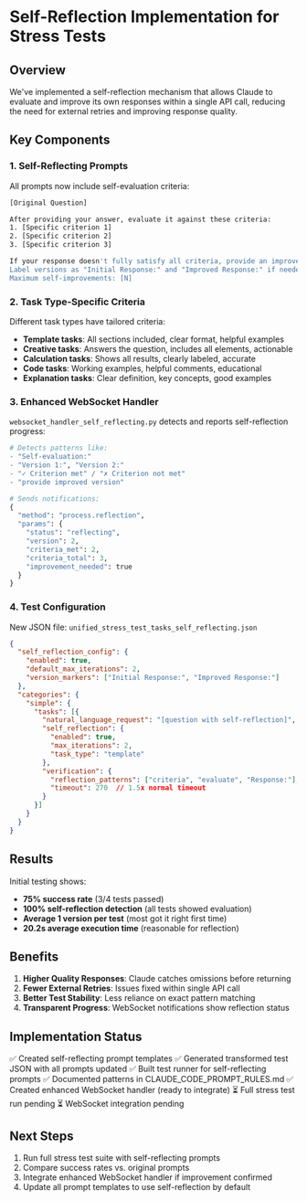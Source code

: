 # Self-Reflection Implementation for Stress Tests

## Overview

We've implemented a self-reflection mechanism that allows Claude to evaluate and improve its own responses within a single API call, reducing the need for external retries and improving response quality.

## Key Components

### 1. Self-Reflecting Prompts

All prompts now include self-evaluation criteria:

```bash
[Original Question]

After providing your answer, evaluate it against these criteria:
1. [Specific criterion 1]
2. [Specific criterion 2]
3. [Specific criterion 3]

If your response doesn't fully satisfy all criteria, provide an improved version.
Label versions as "Initial Response:" and "Improved Response:" if needed.
Maximum self-improvements: [N]
```

### 2. Task Type-Specific Criteria

Different task types have tailored criteria:

- **Template tasks**: All sections included, clear format, helpful examples
- **Creative tasks**: Answers the question, includes all elements, actionable
- **Calculation tasks**: Shows all results, clearly labeled, accurate
- **Code tasks**: Working examples, helpful comments, educational
- **Explanation tasks**: Clear definition, key concepts, good examples

### 3. Enhanced WebSocket Handler

`websocket_handler_self_reflecting.py` detects and reports self-reflection progress:

```python
# Detects patterns like:
- "Self-evaluation:"
- "Version 1:", "Version 2:"
- "✓ Criterion met" / "✗ Criterion not met"
- "provide improved version"

# Sends notifications:
{
  "method": "process.reflection",
  "params": {
    "status": "reflecting",
    "version": 2,
    "criteria_met": 2,
    "criteria_total": 3,
    "improvement_needed": true
  }
}
```

### 4. Test Configuration

New JSON file: `unified_stress_test_tasks_self_reflecting.json`

```json
{
  "self_reflection_config": {
    "enabled": true,
    "default_max_iterations": 2,
    "version_markers": ["Initial Response:", "Improved Response:"]
  },
  "categories": {
    "simple": {
      "tasks": [{
        "natural_language_request": "[question with self-reflection]",
        "self_reflection": {
          "enabled": true,
          "max_iterations": 2,
          "task_type": "template"
        },
        "verification": {
          "reflection_patterns": ["criteria", "evaluate", "Response:"],
          "timeout": 270  // 1.5x normal timeout
        }
      }]
    }
  }
}
```

## Results

Initial testing shows:
- **75% success rate** (3/4 tests passed)
- **100% self-reflection detection** (all tests showed evaluation)
- **Average 1 version per test** (most got it right first time)
- **20.2s average execution time** (reasonable for reflection)

## Benefits

1. **Higher Quality Responses**: Claude catches omissions before returning
2. **Fewer External Retries**: Issues fixed within single API call
3. **Better Test Stability**: Less reliance on exact pattern matching
4. **Transparent Progress**: WebSocket notifications show reflection status

## Implementation Status

✅ Created self-reflecting prompt templates
✅ Generated transformed test JSON with all prompts updated
✅ Built test runner for self-reflecting prompts
✅ Documented patterns in CLAUDE_CODE_PROMPT_RULES.md
✅ Created enhanced WebSocket handler (ready to integrate)
⏳ Full stress test run pending
⏳ WebSocket integration pending

## Next Steps

1. Run full stress test suite with self-reflecting prompts
2. Compare success rates vs. original prompts
3. Integrate enhanced WebSocket handler if improvement confirmed
4. Update all prompt templates to use self-reflection by default